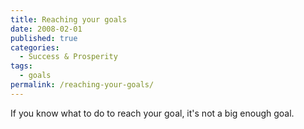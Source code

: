 ```yaml
---
title: Reaching your goals
date: 2008-02-01
published: true
categories:
  - Success & Prosperity
tags:
  - goals
permalink: /reaching-your-goals/
---
```

If you know what to do to reach your goal, it's not a big enough goal.